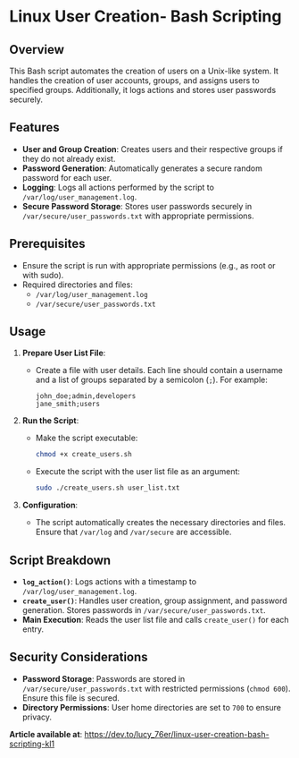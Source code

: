 # Linux User Creation- Bash Scripting

## Overview

This Bash script automates the creation of users on a Unix-like system. It handles the creation of user accounts, groups, and assigns users to specified groups. Additionally, it logs actions and stores user passwords securely.

## Features

- **User and Group Creation**: Creates users and their respective groups if they do not already exist.
- **Password Generation**: Automatically generates a secure random password for each user.
- **Logging**: Logs all actions performed by the script to `/var/log/user_management.log`.
- **Secure Password Storage**: Stores user passwords securely in `/var/secure/user_passwords.txt` with appropriate permissions.

## Prerequisites

- Ensure the script is run with appropriate permissions (e.g., as root or with sudo).
- Required directories and files:
  - `/var/log/user_management.log`
  - `/var/secure/user_passwords.txt`

## Usage

1. **Prepare User List File**:
   - Create a file with user details. Each line should contain a username and a list of groups separated by a semicolon (`;`). For example:
     ```
     john_doe;admin,developers
     jane_smith;users
     ```

2. **Run the Script**:
   - Make the script executable:
     ```bash
     chmod +x create_users.sh
     ```
   - Execute the script with the user list file as an argument:
     ```bash
     sudo ./create_users.sh user_list.txt
     ```

3. **Configuration**:
   - The script automatically creates the necessary directories and files. Ensure that `/var/log` and `/var/secure` are accessible.

## Script Breakdown

- **`log_action()`**: Logs actions with a timestamp to `/var/log/user_management.log`.
- **`create_user()`**: Handles user creation, group assignment, and password generation. Stores passwords in `/var/secure/user_passwords.txt`.
- **Main Execution**: Reads the user list file and calls `create_user()` for each entry.

## Security Considerations

- **Password Storage**: Passwords are stored in `/var/secure/user_passwords.txt` with restricted permissions (`chmod 600`). Ensure this file is secured.
- **Directory Permissions**: User home directories are set to `700` to ensure privacy.




**Article available at**: https://dev.to/lucy_76er/linux-user-creation-bash-scripting-kl1
